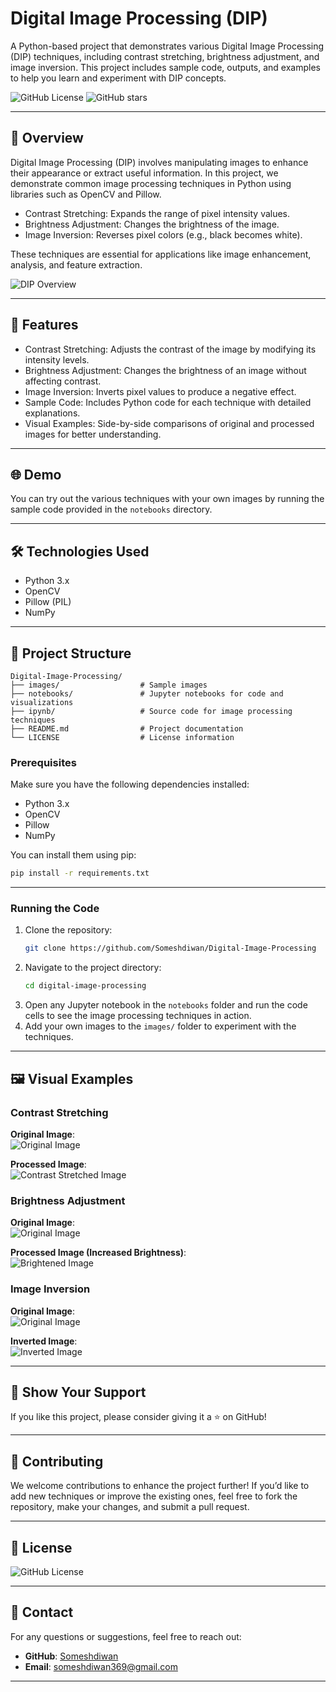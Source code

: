 # Digital Image Processing (DIP)

A Python-based project that demonstrates various Digital Image Processing (DIP) techniques, including contrast stretching, brightness adjustment, and image inversion. This project includes sample code, outputs, and examples to help you learn and experiment with DIP concepts.

![GitHub License](https://img.shields.io/github/license/Someshdiwan/https://github.com/Someshdiwan/Digital-Image-Processing)
![GitHub stars](https://img.shields.io/github/stars/Someshdiwan/Digital-Image-Processing)  

---

## 🚀 Overview  

Digital Image Processing (DIP) involves manipulating images to enhance their appearance or extract useful information. In this project, we demonstrate common image processing techniques in Python using libraries such as OpenCV and Pillow.  

- Contrast Stretching: Expands the range of pixel intensity values.
- Brightness Adjustment: Changes the brightness of the image.
- Image Inversion: Reverses pixel colors (e.g., black becomes white).

These techniques are essential for applications like image enhancement, analysis, and feature extraction.

![DIP Overview]([https://giphy.com/gifs/art-code-python-2dc38ZjQIpGEI1nG4A](https://media2.giphy.com/media/v1.Y2lkPTc5MGI3NjExc3J5ZGQydDQ1cXYyMmJzNjA1djdrOHNjcnk5aGtjNTNxY3YzeHd1NCZlcD12MV9pbnRlcm5hbF9naWZfYnlfaWQmY3Q9Zw/2dc38ZjQIpGEI1nG4A/giphy.webp))  

---

## 🔧 Features  

- Contrast Stretching: Adjusts the contrast of the image by modifying its intensity levels.
- Brightness Adjustment: Changes the brightness of an image without affecting contrast.
- Image Inversion: Inverts pixel values to produce a negative effect.
- Sample Code: Includes Python code for each technique with detailed explanations.
- Visual Examples: Side-by-side comparisons of original and processed images for better understanding.

---

## 🌐 Demo  

You can try out the various techniques with your own images by running the sample code provided in the `notebooks` directory.

---

## 🛠️ Technologies Used  

- Python 3.x  
- OpenCV  
- Pillow (PIL)  
- NumPy  

---

## 📂 Project Structure  

```plaintext
Digital-Image-Processing/
├── images/                  # Sample images
├── notebooks/               # Jupyter notebooks for code and visualizations
├── ipynb/                   # Source code for image processing techniques
├── README.md                # Project documentation
└── LICENSE                  # License information
```

### Prerequisites  

Make sure you have the following dependencies installed:  
- Python 3.x  
- OpenCV  
- Pillow  
- NumPy  

You can install them using pip:  
```bash
pip install -r requirements.txt
```

---

### Running the Code  

1. Clone the repository:
   ```bash
   git clone https://github.com/Someshdiwan/Digital-Image-Processing
   ```
2. Navigate to the project directory:
   ```bash
   cd digital-image-processing
   ```
3. Open any Jupyter notebook in the `notebooks` folder and run the code cells to see the image processing techniques in action.
4. Add your own images to the `images/` folder to experiment with the techniques.

---

## 🖼️ Visual Examples  

### Contrast Stretching  
**Original Image**:  
![Original Image](https://github.com/Someshdiwan/Digital-Image-Processing/blob/master/ImageProcessingInput.jpg)  

**Processed Image**:  
![Contrast Stretched Image](https://github.com/Someshdiwan/Digital-Image-Processing/blob/master/ImageProcessingOutput.png)  

### Brightness Adjustment  
**Original Image**:  
![Original Image](https://github.com/Someshdiwan/Digital-Image-Processing/blob/master/MorphologicalOutput.png)  

**Processed Image (Increased Brightness)**:  
![Brightened Image](https://github.com/Someshdiwan/Digital-Image-Processing/blob/master/MorphologicalInput.jpeg)  

### Image Inversion  
**Original Image**:  
![Original Image](https://github.com/Someshdiwan/Digital-Image-Processing/blob/master/Smoothing%26SharpeningImageOutput.png)  

**Inverted Image**:  
![Inverted Image](https://github.com/Someshdiwan/Digital-Image-Processing/blob/master/Smoothing%26SharpeningImageOutput.png)  

---

## 🌟 Show Your Support  

If you like this project, please consider giving it a ⭐ on GitHub!

---

## 🤝 Contributing  

We welcome contributions to enhance the project further! If you’d like to add new techniques or improve the existing ones, feel free to fork the repository, make your changes, and submit a pull request.

---

## 📃 License  

![GitHub License](https://img.shields.io/github/license/Someshdiwan/https://github.com/Someshdiwan/Digital-Image-Processing) 

---

## 📧 Contact  

For any questions or suggestions, feel free to reach out:  
- **GitHub**: [Someshdiwan](https://github.com/Someshdiwan)  
- **Email**: someshdiwan369@gmail.com

---

